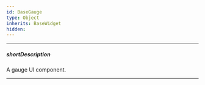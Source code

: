 ```yaml
---
id: BaseGauge
type: Object
inherits: BaseWidget
hidden: 
---
```

---
##### shortDescription
A gauge UI component.

---
